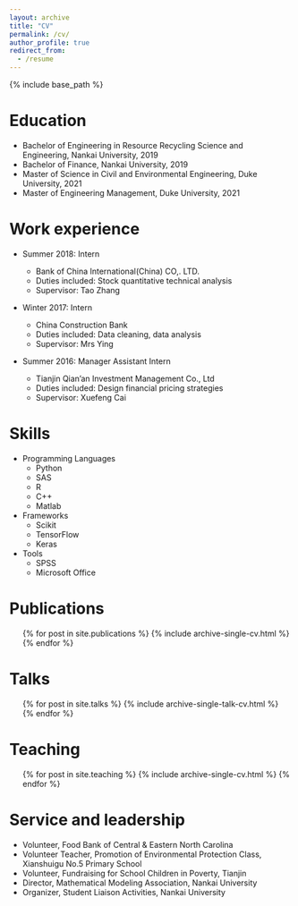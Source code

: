 ```yaml
---
layout: archive
title: "CV"
permalink: /cv/
author_profile: true
redirect_from:
  - /resume
---
```


{% include base_path %}

Education
======
* Bachelor of Engineering in Resource Recycling Science and Engineering, Nankai University, 2019
* Bachelor of Finance, Nankai University, 2019
* Master of Science in Civil and Environmental Engineering, Duke University, 2021
* Master of Engineering Management, Duke University, 2021

Work experience
======
* Summer 2018: Intern
  * Bank of China International(China) CO,. LTD.
  * Duties included: Stock quantitative technical analysis
  * Supervisor: Tao Zhang

* Winter 2017: Intern
  * China Construction Bank
  * Duties included: Data cleaning, data analysis
  * Supervisor: Mrs Ying

* Summer 2016: Manager Assistant Intern
  * Tianjin Qian’an Investment Management Co., Ltd
  * Duties included: Design financial pricing strategies
  * Supervisor: Xuefeng Cai
  
Skills
======
* Programming Languages
  * Python
  * SAS
  * R
  * C++
  * Matlab
* Frameworks
  * Scikit
  * TensorFlow
  * Keras
* Tools
  * SPSS
  * Microsoft Office

Publications
======
  <ul>{% for post in site.publications %}
    {% include archive-single-cv.html %}
  {% endfor %}</ul>
  
Talks
======
  <ul>{% for post in site.talks %}
    {% include archive-single-talk-cv.html %}
  {% endfor %}</ul>
  
Teaching
======
  <ul>{% for post in site.teaching %}
    {% include archive-single-cv.html %}
  {% endfor %}</ul>
  
Service and leadership
======
* Volunteer, Food Bank of Central & Eastern North Carolina
* Volunteer Teacher, Promotion of Environmental Protection Class, Xianshuigu No.5 Primary School
* Volunteer, Fundraising for School Children in Poverty, Tianjin
* Director, Mathematical Modeling Association, Nankai University
* Organizer, Student Liaison Activities, Nankai University
